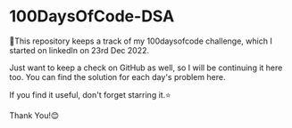 # 100DaysOfCode-DSA

🌱This repository keeps a track of my 100daysofcode challenge, which I started on linkedIn on 23rd Dec 2022.

Just want to keep a check on GitHub as well, so I will be continuing it here too.
You can find the solution for each day's problem here.

If you find it useful, don't forget starring it.⭐

Thank You!😊
